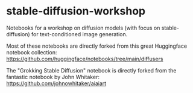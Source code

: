 # stable-diffusion-workshop

Notebooks for a workshop on diffusion models (with focus on stable-diffusion) for text-conditioned image generation. 

Most of these notebooks are directly forked from this great Huggingface notebook collection: https://github.com/huggingface/notebooks/tree/main/diffusers

The "Grokking Stable Diffusion" notebook is directly forked from the fantastic notebook by John Whitaker: https://github.com/johnowhitaker/aiaiart
